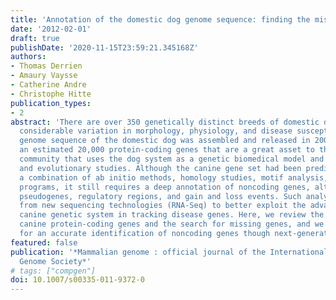 ```yaml
---
title: 'Annotation of the domestic dog genome sequence: finding the missing genes.'
date: '2012-02-01'
draft: true
publishDate: '2020-11-15T23:59:21.345168Z'
authors:
- Thomas Derrien
- Amaury Vaysse
- Catherine Andre
- Christophe Hitte
publication_types:
- 2
abstract: 'There are over 350 genetically distinct breeds of domestic dog that present
  considerable variation in morphology, physiology, and disease susceptibility. The
  genome sequence of the domestic dog was assembled and released in 2005, providing
  an estimated 20,000 protein-coding genes that are a great asset to the scientific
  community that uses the dog system as a genetic biomedical model and for comparative
  and evolutionary studies. Although the canine gene set had been predicted using
  a combination of ab initio methods, homology studies, motif analysis, and similarity-based
  programs, it still requires a deep annotation of noncoding genes, alternative splicing,
  pseudogenes, regulatory regions, and gain and loss events. Such analyses could benefit
  from new sequencing technologies (RNA-Seq) to better exploit the advantages of the
  canine genetic system in tracking disease genes. Here, we review the catalog of
  canine protein-coding genes and the search for missing genes, and we propose rationales
  for an accurate identification of noncoding genes though next-generation sequencing.'
featured: false
publication: '*Mammalian genome : official journal of the International Mammalian
  Genome Society*'
# tags: ["compgen"]
doi: 10.1007/s00335-011-9372-0
---
```


